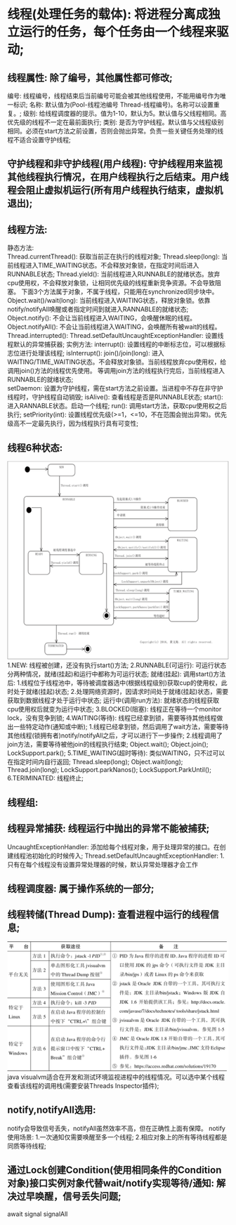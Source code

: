 # 线程(处理任务的载体): 将进程分离成独立运行的任务，每个任务由一个线程来驱动;

## 线程属性: 除了编号，其他属性都可修改;
编号: 线程编号，线程结束后当前编号可能会被其他线程使用，不能用编号作为唯一标识;
名称: 默认值为(Pool-线程池编号 Thread-线程编号)。名称可以设置重复。;
级别: 给线程调度器的提示。值为1-10，默认为5。默认值与父线程相同。高优先级的线程不一定在最前面执行;
类别: 是否为守护线程。默认值与父线程级别相同。必须在start方法之前设置，否则会抛出异常。负责一些关键任务处理的线程不适合设置守护线程;

## 守护线程和非守护线程(用户线程): 守护线程用来监视其他线程执行情况，在用户线程执行之后结束。用户线程会阻止虚拟机运行(所有用户线程执行结束，虚拟机退出);

## 线程方法:
静态方法:   
    Thread.currentThread(): 获取当前正在执行的线程对象;
    Thread.sleep(long): 当前线程进入TIME_WAITING状态。不会释放对象锁，在指定时间后进入RUNNABLE状态;
    Thread.yield(): 当前线程进入RUNNABLE的就绪状态。放弃cpu使用权，不会释放对象锁，让相同优先级的线程重新竞争资源。不会导致阻塞。
    下面3个方法属于对象，不属于线程，只能用在synchronized同步块中。
    Object.wait()/wait(long): 当前线程进入WAITING状态，释放对象锁。依靠notify/notifyAll唤醒或者指定时间到就进入RANNABLE的就绪状态;
    Object.notify(): 不会让当前线程进入WAITING，会唤醒休眠的线程。
    Object.notifyAll(): 不会让当前线程进入WAITING，会唤醒所有被wait的线程。
    Thread.interrupted(): 
    Thread.setDefaultUncaughtExceptionHandler: 设置线程默认的异常捕获器;
实例方法:
    interrupt(): 设置线程的中断标志位，可以根据标志位进行处理该线程;
    isInterrupt(): 
    join()/join(long): 进入WAITING/TIME_WAITING状态。不会释放对象锁。当前线程放弃cpu使用权，给调用join()方法的线程优先使用。 
                           等调用join方法的线程执行完后，当前线程进入RUNNABLE的就绪状态;    
    setDaemon: 设置为守护线程，需在start方法之前设置。当进程中不存在非守护线程时，守护线程自动销毁;
    isAlive(): 查看线程是否是RUNNABLE状态;
    start(): 进入RANNABLE状态。启动一个线程;
    run(): 调用start方法，获取cpu使用权之后执行;
    setPriority(int): 设置线程优先级(>=1，<=10，不在范围会抛出异常)。优先级高不一定最先执行，因为线程执行具有可变性;

## 线程6种状态:  
![img.png](img.png)  
1.NEW: 线程被创建，还没有执行start()方法;
2.RUNNABLE(可运行): 可运行状态分两种情况，就绪(挂起)和运行中都称为可运行状态; 
    就绪(挂起):
        调用start()方法后:
        1.线程位于线程池中，等待被调度器选中(根据线程级别)获取cup的使用权，此时处于就绪(挂起)状态;
        2.处理网络资源时，因请求时间处于就绪(挂起)状态，需要获取到数据线程才处于运行中状态;
    运行中(调用run方法): 就绪状态的线程获取cpu使用权后就变为运行中状态;
3.BLOCKED(阻塞): 线程正在等待一个monitor lock，没有竞争到锁;
4.WAITING(等待): 线程已经拿到锁，需要等待其他线程做出一些特定动作(通知或中断);
    1.线程已经拿到锁，然后调用了wait方法，需要等待其他线程(锁拥有者)notify/notifyAll之后，才可以进行下一步操作;
    2.线程调用了join方法，需要等待被他join的线程执行结束;
    Object.wait();
    Object.join();
    LockSupport.park();
5.TIME_WAITING(超时等待): 类似WAITING，只不过可以在指定时间内自行返回;
    Thread.sleep(long);
    Object.wait(long);
    Thread.join(long);
    LockSupport.parkNanos();
    LockSupport.ParkUntil();
6.TERIMINATED: 线程终止;

## 线程组:

## 线程异常捕获: 线程运行中抛出的异常不能被捕获; 
UncaughtExceptionHandler: 添加给每个线程对象，用于处理异常的接口。在创建线程池初始化的时候传入;
Thread.setDefaultUncaughtExceptionHandler: 
    1.只有在每个线程没有设置异常处理器的时候，默认异常处理器才会工作

## 线程调度器: 属于操作系统的一部分;

## 线程转储(Thread Dump): 查看进程中运行的线程信息;    
![img_1.png](img_1.png)  
java visualvm适合在开发和测试环境监视进程中的线程情况。可以选中某个线程查看该线程的调用栈(需要安装Threads Inspector插件);

## notify,notifyAll选用:
notify会导致信号丢失，notifyAll虽然效率不高，但在正确性上面有保障。
notify使用场景:
    1.一次通知仅需要唤醒至多一个线程;
    2.相应对象上的所有等待线程都是同质等待线程;

## 通过Lock创建Condition(使用相同条件的Condition对象)接口实例对象代替wait/notify实现等待/通知: 解决过早唤醒，信号丢失问题;
await
signal
signalAll



    
    

    